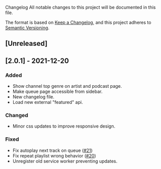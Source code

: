 Changelog
All notable changes to this project will be documented in this file.

The format is based on [Keep a Changelog](https://keepachangelog.com/en/1.0.0/),
and this project adheres to [Semantic Versioning](https://semver.org/spec/v2.0.0.html).


## [Unreleased]

## [2.0.1] - 2021-12-20
### Added
- Show channel top genre on artist and podcast page.
- Make queue page accessible from sidebar.
- New changelog file.
- Load new external "featured" api.

### Changed
- Minor css updates to improve responsive design.

### Fixed
- Fix autoplay next track on queue ([#21](https://github.com/Hound-fm/web/issues/21))
- Fix repeat playlist wrong behavior ([#20](https://github.com/Hound-fm/web/issues/20))
- Unregister old service worker preventing updates.
